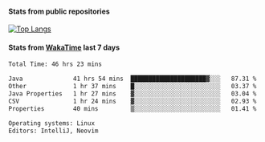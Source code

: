 #### Stats from public repositories

[![Top Langs](https://github-readme-stats.vercel.app/api/top-langs/?username=hyoghurt&layout=compact&exclude_repo=multiserver,docker_compose&langs_count=6)](https://github.com/anuraghazra/github-readme-stats)

#### Stats from [WakaTime](https://wakatime.com/@hyoghurt) last 7 days
<!--START_SECTION:waka-->

```txt
Total Time: 46 hrs 23 mins

Java              41 hrs 54 mins  █████████████████████▓░░░   87.31 %
Other             1 hr 37 mins    █░░░░░░░░░░░░░░░░░░░░░░░░   03.37 %
Java Properties   1 hr 27 mins    ▓░░░░░░░░░░░░░░░░░░░░░░░░   03.04 %
CSV               1 hr 24 mins    ▓░░░░░░░░░░░░░░░░░░░░░░░░   02.93 %
Properties        40 mins         ▒░░░░░░░░░░░░░░░░░░░░░░░░   01.41 %

Operating systems: Linux
Editors: IntelliJ, Neovim
```

<!--END_SECTION:waka-->
